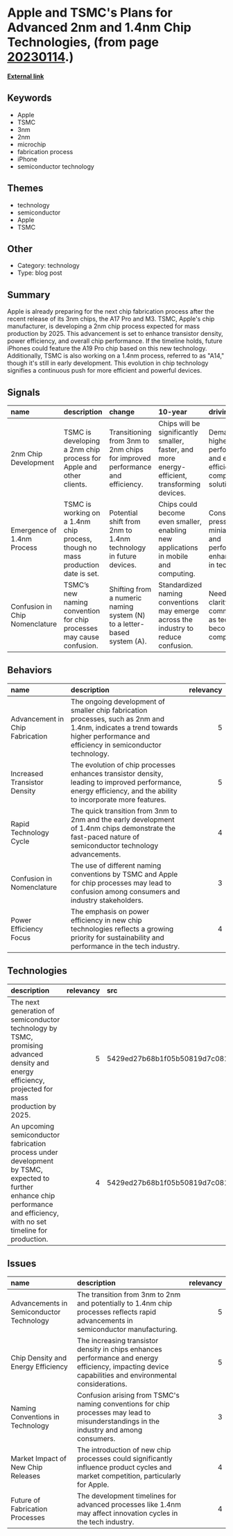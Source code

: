 # __Apple and TSMC's Plans for Advanced 2nm and 1.4nm Chip Technologies__, (from page [20230114](https://kghosh.substack.com/p/20230114).)

__[External link](https://www.macworld.com/article/2172559/apple-processor-2nm-1-4nm-process-tsmc.html)__



## Keywords

* Apple
* TSMC
* 3nm
* 2nm
* microchip
* fabrication process
* iPhone
* semiconductor technology

## Themes

* technology
* semiconductor
* Apple
* TSMC

## Other

* Category: technology
* Type: blog post

## Summary

Apple is already preparing for the next chip fabrication process after the recent release of its 3nm chips, the A17 Pro and M3. TSMC, Apple's chip manufacturer, is developing a 2nm chip process expected for mass production by 2025. This advancement is set to enhance transistor density, power efficiency, and overall chip performance. If the timeline holds, future iPhones could feature the A19 Pro chip based on this new technology. Additionally, TSMC is also working on a 1.4nm process, referred to as "A14," though it's still in early development. This evolution in chip technology signifies a continuous push for more efficient and powerful devices.

## Signals

| name                           | description                                                                     | change                                                                       | 10-year                                                                                       | driving-force                                                                     |   relevancy |
|:-------------------------------|:--------------------------------------------------------------------------------|:-----------------------------------------------------------------------------|:----------------------------------------------------------------------------------------------|:----------------------------------------------------------------------------------|------------:|
| 2nm Chip Development           | TSMC is developing a 2nm chip process for Apple and other clients.              | Transitioning from 3nm to 2nm chips for improved performance and efficiency. | Chips will be significantly smaller, faster, and more energy-efficient, transforming devices. | Demand for higher performance and energy-efficient computing solutions.           |           4 |
| Emergence of 1.4nm Process     | TSMC is working on a 1.4nm chip process, though no mass production date is set. | Potential shift from 2nm to 1.4nm technology in future devices.              | Chips could become even smaller, enabling new applications in mobile and computing.           | Constant pressure for miniaturization and performance enhancements in technology. |           3 |
| Confusion in Chip Nomenclature | TSMC’s new naming convention for chip processes may cause confusion.            | Shifting from a numeric naming system (N) to a letter-based system (A).      | Standardized naming conventions may emerge across the industry to reduce confusion.           | Need for clarity in communication as technology becomes more complex.             |           2 |

## Behaviors

| name                            | description                                                                                                                                                                    |   relevancy |
|:--------------------------------|:-------------------------------------------------------------------------------------------------------------------------------------------------------------------------------|------------:|
| Advancement in Chip Fabrication | The ongoing development of smaller chip fabrication processes, such as 2nm and 1.4nm, indicates a trend towards higher performance and efficiency in semiconductor technology. |           5 |
| Increased Transistor Density    | The evolution of chip processes enhances transistor density, leading to improved performance, energy efficiency, and the ability to incorporate more features.                 |           5 |
| Rapid Technology Cycle          | The quick transition from 3nm to 2nm and the early development of 1.4nm chips demonstrate the fast-paced nature of semiconductor technology advancements.                      |           4 |
| Confusion in Nomenclature       | The use of different naming conventions by TSMC and Apple for chip processes may lead to confusion among consumers and industry stakeholders.                                  |           3 |
| Power Efficiency Focus          | The emphasis on power efficiency in new chip technologies reflects a growing priority for sustainability and performance in the tech industry.                                 |           4 |

## Technologies

| description                                                                                                                                                                |   relevancy | src                              |
|:---------------------------------------------------------------------------------------------------------------------------------------------------------------------------|------------:|:---------------------------------|
| The next generation of semiconductor technology by TSMC, promising advanced density and energy efficiency, projected for mass production by 2025.                          |           5 | 5429ed27b68b1f05b50819d7c0810d02 |
| An upcoming semiconductor fabrication process under development by TSMC, expected to further enhance chip performance and efficiency, with no set timeline for production. |           4 | 5429ed27b68b1f05b50819d7c0810d02 |

## Issues

| name                                     | description                                                                                                                                            |   relevancy |
|:-----------------------------------------|:-------------------------------------------------------------------------------------------------------------------------------------------------------|------------:|
| Advancements in Semiconductor Technology | The transition from 3nm to 2nm and potentially to 1.4nm chip processes reflects rapid advancements in semiconductor manufacturing.                     |           5 |
| Chip Density and Energy Efficiency       | The increasing transistor density in chips enhances performance and energy efficiency, impacting device capabilities and environmental considerations. |           5 |
| Naming Conventions in Technology         | Confusion arising from TSMC's naming conventions for chip processes may lead to misunderstandings in the industry and among consumers.                 |           3 |
| Market Impact of New Chip Releases       | The introduction of new chip processes could significantly influence product cycles and market competition, particularly for Apple.                    |           4 |
| Future of Fabrication Processes          | The development timelines for advanced processes like 1.4nm may affect innovation cycles in the tech industry.                                         |           4 |
